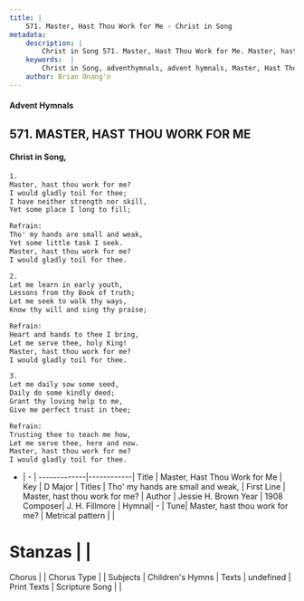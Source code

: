 ```yaml
---
title: |
    571. Master, Hast Thou Work for Me - Christ in Song
metadata:
    description: |
        Christ in Song 571. Master, Hast Thou Work for Me. Master, hast thou work for me? I would gladly toil for thee; I have neither strength nor skill, Yet some place I long to fill; 
    keywords:  |
        Christ in Song, adventhymnals, advent hymnals, Master, Hast Thou Work for Me, Master, hast thou work for me?. Tho' my hands are small and weak,
    author: Brian Onang'o
---
```


#### Advent Hymnals
## 571. MASTER, HAST THOU WORK FOR ME
####  Christ in Song,

```txt
1.
Master, hast thou work for me?
I would gladly toil for thee;
I have neither strength nor skill,
Yet some place I long to fill;

Refrain:
Tho' my hands are small and weak,
Yet some little task I seek.
Master, hast thou work for me?
I would gladly toil for thee.

2.
Let me learn in early youth,
Lessons from thy Book of truth;
Let me seek to walk thy ways,
Know thy will and sing thy praise;  

Refrain: 
Heart and hands to thee I bring,
Let me serve thee, holy King!
Master, hast thou work for me?  
I would gladly toil for thee.

3.
Let me daily sow some seed,
Daily do some kindly deed;
Grant thy loving help to me,
Give me perfect trust in thee;

Refrain:
Trusting thee to teach me how,
Let me serve thee, here and now.
Master, hast thou work for me?
I would gladly toil for thee.

```

- |   -  |
-------------|------------|
Title | Master, Hast Thou Work for Me |
Key | D Major |
Titles | Tho' my hands are small and weak, |
First Line | Master, hast thou work for me? |
Author | Jessie H. Brown 
Year | 1908
Composer| J. H. Fillmore |
Hymnal|  - |
Tune| Master, hast thou work for me? |
Metrical pattern | |
# Stanzas |  |
Chorus |  |
Chorus Type |  |
Subjects | Children's Hymns |
Texts | undefined |
Print Texts | 
Scripture Song |  |
    
